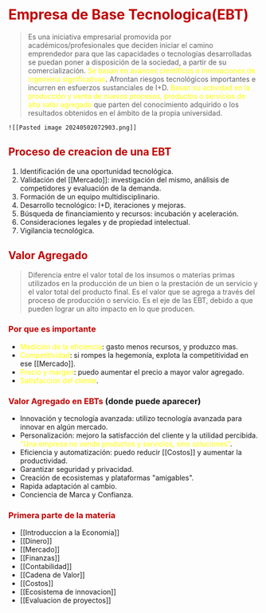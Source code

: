 # <span style="color:#c00000">Empresa de Base Tecnologica(EBT)</span>

> Es una iniciativa empresarial promovida por académicos/profesionales que deciden iniciar el camino emprendedor para que las capacidades o tecnologías desarrolladas se puedan poner a disposición de la sociedad, a partir de su comercialización. 
> <span style="color:#ffff00">Se basan en avances científicos e innovaciones de ingeniería significativas</span>.
>  Afrontan riesgos tecnológicos importantes e incurren en esfuerzos sustanciales de I+D.
> <span style="color:#ffff00">Basan su actividad en la producción y venta de nuevos procesos, productos o servicios de alto valor agregado</span> que parten del conocimiento adquirido o los resultados obtenidos en el ámbito de la propia universidad.

	![[Pasted image 20240502072903.png]]


## <span style="color:#c00000">Proceso de creacion de una EBT</span>
1. Identificación de una oportunidad tecnológica.
2. Validación del [[Mercado]]: investigación del mismo, análisis de competidores y evaluación de la demanda.
3. Formación de un equipo multidisciplinario.
4. Desarrollo tecnológico: I+D, iteraciones y mejoras.
5. Búsqueda de financiamiento y recursos: incubación y aceleración.
6. Consideraciones legales y de propiedad intelectual.
7. Vigilancia tecnológica.


## <span style="color:#c00000">Valor Agregado</span> 

> Diferencia entre el valor total de los insumos o materias primas utilizados en la producción de un bien o la prestación de un servicio y el valor total del producto final.
> Es el valor que se agrega a través del proceso de producción o servicio.
> Es el eje de las EBT, debido a que pueden lograr un alto impacto en lo que producen.

### <span style="color:#c00000">Por que es importante</span> 

- <span style="color:#ffff00">Medición de la eficiencia</span>: gasto menos recursos, y produzco mas.
- <span style="color:#ffff00">Competitividad</span>: si rompes la hegemonía, explota la competitividad en ese [[Mercado]].
- <span style="color:#ffff00">Precio y margen</span>: puedo aumentar el precio a mayor valor agregado.
- <span style="color:#ffff00">Satisfacción del cliente</span>.

### <span style="color:#c00000">Valor Agregado en EBTs</span> (donde puede aparecer)

- Innovación y tecnología avanzada: utilizo tecnología avanzada para innovar en algún mercado.
- Personalización: mejoro la satisfacción del cliente y la utilidad percibida. <span style="color:#ffff00">"Una empresa no vende productos y servicios, sino soluciones"</span>.
- Eficiencia y automatización: puedo reducir [[Costos]] y aumentar la productividad.
- Garantizar seguridad y privacidad.
- Creación de ecosistemas y plataformas "amigables".
- Rapida adaptación al cambio.
- Conciencia de Marca y Confianza.

### <span style="color:#c00000">Primera parte de la materia</span>
- [[Introduccion a la Economia]]
- [[Dinero]]
- [[Mercado]]
- [[Finanzas]]
- [[Contabilidad]]
- [[Cadena de Valor]]
- [[Costos]]
- [[Ecosistema de innovacion]]
- [[Evaluacion de proyectos]]